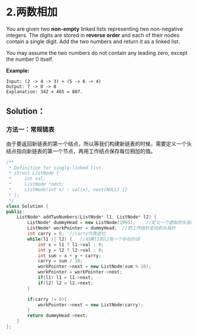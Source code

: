 # 2.两数相加

You are given two **non-empty** linked lists representing two non-negative integers. The digits are stored in **reverse order** and each of their nodes contain a single digit. Add the two numbers and return it as a linked list.

You may assume the two numbers do not contain any leading zero, except the number 0 itself.

**Example:**

```
Input: (2 -> 4 -> 3) + (5 -> 6 -> 4)
Output: 7 -> 0 -> 8
Explanation: 342 + 465 = 807.
```



## Solution：

### 方法一：常规链表

由于要返回新链表的第一个结点，所以等我们构建新链表的时候，需要定义一个头结点指向新链表的第一个节点，再用工作结点保存每位相加的值。

```cpp
/**
 * Definition for singly-linked list.
 * struct ListNode {
 *     int val;
 *     ListNode *next;
 *     ListNode(int x) : val(x), next(NULL) {}
 * };
 */
class Solution {
public:
    ListNode* addTwoNumbers(ListNode* l1, ListNode* l2) {
        ListNode* dummyHead = new ListNode(1993);    //定义一个虚拟的头指针，方便返回
        ListNode* workPointer = dummyHead;  //把工作指针定向到头指针
        int carry = 0;  //carry代表进位
        while(l1 || l2) {   //如果l1和l2有一个存在的话
            int x = l1 ? l1->val : 0;
            int y = l2 ? l2->val : 0;
            int sum = x + y + carry;
            carry = sum / 10;
            workPointer->next = new ListNode(sum % 10);
            workPointer = workPointer->next;
            if(l1) l1 = l1->next;
            if(l2) l2 = l2->next;
        }

        if(carry != 0){
            workPointer->next = new ListNode(carry);
        }
        return dummyHead->next;
    }
};
```

